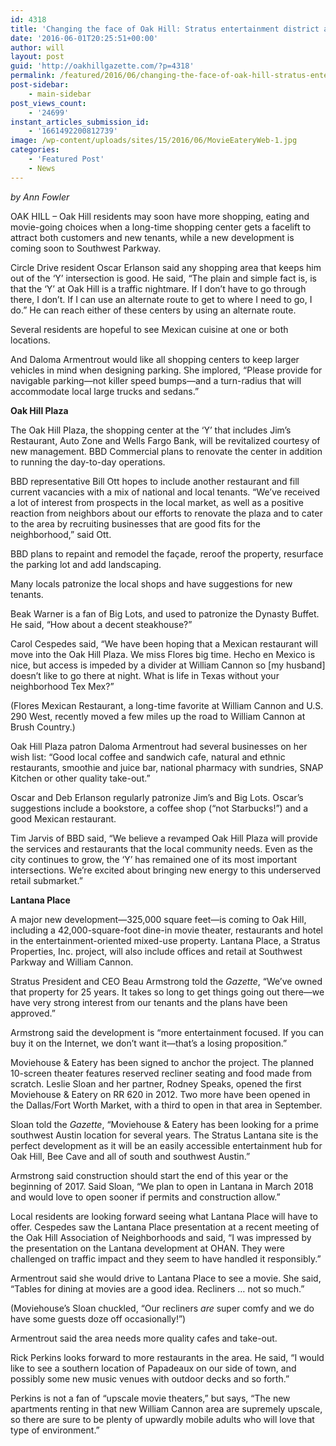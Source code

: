 ```yaml
---
id: 4318
title: 'Changing the face of Oak Hill: Stratus entertainment district and re-vamped ‘Y’ center project slated'
date: '2016-06-01T20:25:51+00:00'
author: will
layout: post
guid: 'http://oakhillgazette.com/?p=4318'
permalink: /featured/2016/06/changing-the-face-of-oak-hill-stratus-entertainment-district-and-re-vamped-y-center-project-slated/
post-sidebar:
    - main-sidebar
post_views_count:
    - '24699'
instant_articles_submission_id:
    - '1661492200812739'
image: /wp-content/uploads/sites/15/2016/06/MovieEateryWeb-1.jpg
categories:
    - 'Featured Post'
    - News
---
```


*by Ann Fowler*

OAK HILL – Oak Hill residents may soon have more shopping, eating and movie-going choices when a long-time shopping center gets a facelift to attract both customers and new tenants, while a new development is coming soon to Southwest Parkway.

Circle Drive resident Oscar Erlanson said any shopping area that keeps him out of the ‘Y’ intersection is good. He said, “The plain and simple fact is, is that the ‘Y’ at Oak Hill is a traffic nightmare. If I don’t have to go through there, I don’t. If I can use an alternate route to get to where I need to go, I do.” He can reach either of these centers by using an alternate route.

Several residents are hopeful to see Mexican cuisine at one or both locations.

And Daloma Armentrout would like all shopping centers to keep larger vehicles in mind when designing parking. She implored, “Please provide for navigable parking—not killer speed bumps—and a turn-radius that will accommodate local large trucks and sedans.”

**Oak Hill Plaza**

The Oak Hill Plaza, the shopping center at the ‘Y’ that includes Jim’s Restaurant, Auto Zone and Wells Fargo Bank, will be revitalized courtesy of new management. BBD Commercial plans to renovate the center in addition to running the day-to-day operations.

BBD representative Bill Ott hopes to include another restaurant and fill current vacancies with a mix of national and local tenants. “We’ve received a lot of interest from prospects in the local market, as well as a positive reaction from neighbors about our efforts to renovate the plaza and to cater to the area by recruiting businesses that are good fits for the neighborhood,” said Ott.

BBD plans to repaint and remodel the façade, reroof the property, resurface the parking lot and add landscaping.

Many locals patronize the local shops and have suggestions for new tenants.

Beak Warner is a fan of Big Lots, and used to patronize the Dynasty Buffet. He said, “How about a decent steakhouse?”

Carol Cespedes said, “We have been hoping that a Mexican restaurant will move into the Oak Hill Plaza. We miss Flores big time. Hecho en Mexico is nice, but access is impeded by a divider at William Cannon so \[my husband\] doesn’t like to go there at night. What is life in Texas without your neighborhood Tex Mex?”

(Flores Mexican Restaurant, a long-time favorite at William Cannon and U.S. 290 West, recently moved a few miles up the road to William Cannon at Brush Country.)

Oak Hill Plaza patron Daloma Armentrout had several businesses on her wish list: “Good local coffee and sandwich cafe, natural and ethnic restaurants, smoothie and juice bar, national pharmacy with sundries, SNAP Kitchen or other quality take-out.”

Oscar and Deb Erlanson regularly patronize Jim’s and Big Lots. Oscar’s suggestions include a bookstore, a coffee shop (“not Starbucks!”) and a good Mexican restaurant.

Tim Jarvis of BBD said, “We believe a revamped Oak Hill Plaza will provide the services and restaurants that the local community needs. Even as the city continues to grow, the ‘Y’ has remained one of its most important intersections. We’re excited about bringing new energy to this underserved retail submarket.”

**Lantana Place**

A major new development—325,000 square feet—is coming to Oak Hill, including a 42,000-square-foot dine-in movie theater, restaurants and hotel in the entertainment-oriented mixed-use property. Lantana Place, a Stratus Properties, Inc. project, will also include offices and retail at Southwest Parkway and William Cannon.

Stratus President and CEO Beau Armstrong told the *Gazette*, “We’ve owned that property for 25 years. It takes so long to get things going out there—we have very strong interest from our tenants and the plans have been approved.”

Armstrong said the development is “more entertainment focused. If you can buy it on the Internet, we don’t want it—that’s a losing proposition.”

Moviehouse &amp; Eatery has been signed to anchor the project. The planned 10-screen theater features reserved recliner seating and food made from scratch. Leslie Sloan and her partner, Rodney Speaks, opened the first Moviehouse &amp; Eatery on RR 620 in 2012. Two more have been opened in the Dallas/Fort Worth Market, with a third to open in that area in September.

Sloan told the *Gazette*, “Moviehouse &amp; Eatery has been looking for a prime southwest Austin location for several years. The Stratus Lantana site is the perfect development as it will be an easily accessible entertainment hub for Oak Hill, Bee Cave and all of south and southwest Austin.”

Armstrong said construction should start the end of this year or the beginning of 2017. Said Sloan, “We plan to open in Lantana in March 2018 and would love to open sooner if permits and construction allow.”

Local residents are looking forward seeing what Lantana Place will have to offer. Cespedes saw the Lantana Place presentation at a recent meeting of the Oak Hill Association of Neighborhoods and said, “I was impressed by the presentation on the Lantana development at OHAN. They were challenged on traffic impact and they seem to have handled it responsibly.”

Armentrout said she would drive to Lantana Place to see a movie. She said, “Tables for dining at movies are a good idea. Recliners … not so much.”

(Moviehouse’s Sloan chuckled, “Our recliners *are* super comfy and we do have some guests doze off occasionally!”)

Armentrout said the area needs more quality cafes and take-out.

Rick Perkins looks forward to more restaurants in the area. He said, “I would like to see a southern location of Papadeaux on our side of town, and possibly some new music venues with outdoor decks and so forth.”

Perkins is not a fan of “upscale movie theaters,” but says, “The new apartments renting in that new William Cannon area are supremely upscale, so there are sure to be plenty of upwardly mobile adults who will love that type of environment.”